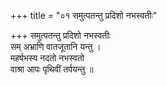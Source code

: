 +++
title = "०१ समुत्पतन्तु प्रदिशो नभस्वतीः"

+++
समुत्पतन्तु प्रदिशो नभस्वतीः  
सम् अभ्राणि वातजूतानि यन्तु ।  
महर्षभस्य नदतो नभस्वतो  
वाश्रा आपः पृथिवीं तर्पयन्तु ॥